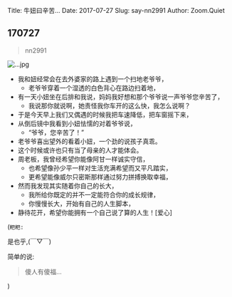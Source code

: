 Title: 牛妞曰辛苦...
Date: 2017-07-27
Slug: say-nn2991
Author: Zoom.Quiet


## 170727
> nn2991


![...jpg](http://momoko.zoomquiet.top/niuniu-albums/nn2017/170727-nn2991.jpeg?imageView2/2/w/360)

- 我和妞经常会在去外婆家的路上遇到一个扫地老爷爷，
    + 老爷爷穿着一个湿透的白色背心在路边扫着地，
- 有一天小妞坐在后排和我说，妈妈我好想和那个爷爷说一声爷爷您辛苦了，
    + 我说那你就说啊，她责怪我你车开的这么快，我怎么说啊？
- 于是今天早上我们又偶遇的时候我把车速降低，把车窗摇下来，
- 从倒后镜中我看到小妞怯懦的对着爷爷说，
    + “爷爷，您辛苦了！”
- 老爷爷喜出望外的看着小妞，一个劲的说孩子真乖。
- 这个时候或许也只有当了母亲的人才能体会。
- 周老板，我曾经希望你能像阿甘一样诚实守信，
    + 也希望像孙少平一样对生活充满希望而又平凡踏实，
    + 更希望能像威尔只密斯那样通过努力拼搏换取幸福，
- 然而我发现其实随着你自己的长大，
    + 我所给你既定的并不一定能符合你的成长规律，
    + 你慢慢长大，开始有自己的人生脚本，
- 静待花开，希望你能拥有一个自己说了算的人生！[爱心]


(`粑粑:` 

是也乎,(￣▽￣)

简单的说:

> 傻人有傻福...

)
